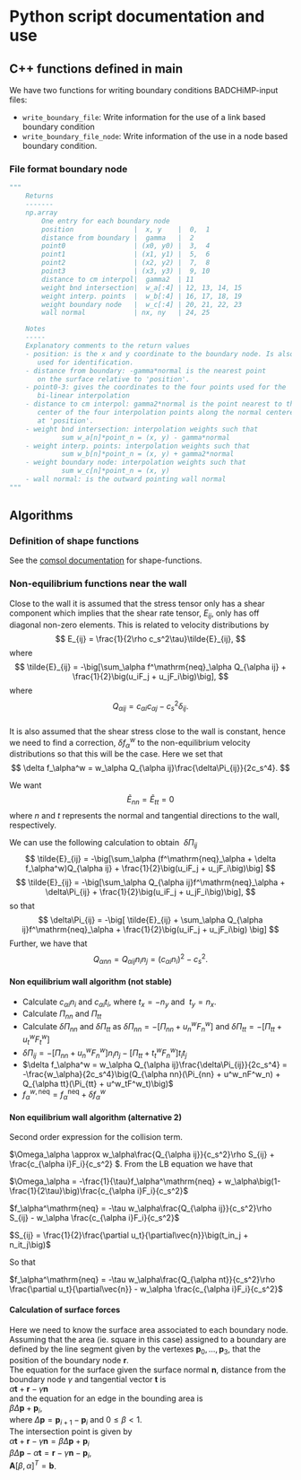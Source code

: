 # Python script documentation and use

## C++ functions defined in main
We have two functions for writing boundary conditions BADCHiMP-input files:  
- ```write_boundary_file```: Write information for the use of a link based boundary condition
- ```write_boundary_file_node```: Write information of the use in a node based boundary condition.

### File format boundary node
```python
"""
    Returns
    -------
    np.array
        One entry for each boundary node
        position               |  x, y    |  0,  1
        distance from boundary |  gamma   |  2
        point0                 | (x0, y0) |  3,  4
        point1                 | (x1, y1) |  5,  6
        point2                 | (x2, y2) |  7,  8
        point3                 | (x3, y3) |  9, 10
        distance to cm interpol|  gamma2  | 11
        weight bnd intersection|  w_a[:4] | 12, 13, 14, 15
        weight interp. points  |  w_b[:4] | 16, 17, 18, 19
        weight boundary node   |  w_c[:4] | 20, 21, 22, 23
        wall normal            | nx, ny   | 24, 25

    Notes
    -----
    Explanatory comments to the return values
    - position: is the x and y coordinate to the boundary node. Is also
       used for identification.
    - distance from boundary: -gamma*normal is the nearest point
       on the surface relative to 'position'.
    - point0-3: gives the coordinates to the four points used for the 
       bi-linear interpolation
    - distance to cm interpol: gamma2*normal is the point nearest to the
       center of the four interpolation points along the normal centered 
       at 'position'.
    - weight bnd intersection: interpolation weights such that
             sum w_a[n]*point_n = (x, y) - gamma*normal
    - weight interp. points: interpolation weights such that
             sum w_b[n]*point_n = (x, y) + gamma2*normal
    - weight boundary node: interpolation weights such that
             sum w_c[n]*point_n = (x, y)
    - wall normal: is the outward pointing wall normal 
"""
``` 

## Algorithms

### Definition of shape functions 
See the [comsol documentation](https://doc.comsol.com/5.3/doc/com.comsol.help.comsol/comsol_api_xmesh.40.4.html) for shape-functions.

### Non-equilibrium functions near the wall  
Close to the wall it is assumed that the stress tensor only has a shear component which implies that the shear rate tensor, $E_{ij}$, only has off diagonal non-zero elements. 
This is related to velocity distributions by
$$ E_{ij} = \frac{1}{2\rho c_s^2\tau}\tilde{E}_{ij}, $$
where
$$ \tilde{E}_{ij} = -\big[\sum_\alpha f^\mathrm{neq}_\alpha Q_{\alpha ij} + \frac{1}{2}\big(u_iF_j + u_jF_i\big)\big], $$
where
$$Q_{\alpha ij} = c_{\alpha i}c_{\alpha j} - c_s^2\delta_{ij}.$$  
It is also assumed that the shear stress close to the wall is constant, hence we need to find a correction, $\delta f_\alpha^w$ to the non-equilibrium velocity distributions so that this will be the case. 
Here we set that
$$  \delta f_\alpha^w = w_\alpha Q_{\alpha ij}\frac{\delta\Pi_{ij}}{2c_s^4}. $$  

We want
$$\tilde{E}_{nn} = \tilde{E}_{tt} = 0 $$
where $n$ and $t$ represents the normal and tangential directions to the wall, respectively.  

We can use the following calculation to obtain  $\delta\Pi_{ij}$
$$ \tilde{E}_{ij} =  -\big[\sum_\alpha (f^\mathrm{neq}_\alpha +  \delta f_\alpha^w)Q_{\alpha ij} + \frac{1}{2}\big(u_iF_j + u_jF_i\big)\big] $$
$$ \tilde{E}_{ij} =  -\big[\sum_\alpha Q_{\alpha ij}f^\mathrm{neq}_\alpha +  \delta\Pi_{ij} + \frac{1}{2}\big(u_iF_j + u_jF_i\big)\big], $$
so that
$$ \delta\Pi_{ij} = -\big[ \tilde{E}_{ij} + \sum_\alpha Q_{\alpha ij}f^\mathrm{neq}_\alpha  + \frac{1}{2}\big(u_iF_j + u_jF_i\big) \big] $$
Further, we have that
$$ Q_{\alpha nn} = Q_{\alpha ij}n_in_j = (c_{\alpha i}n_i)^2 - c_s^2 .$$

#### Non equilibrium wall algorithm  (not stable)
- Calculate $c_{\alpha i}n_i$ and $c_{\alpha i}t_i$, where $t_x = -n_y$ and  $t_y = n_x$.  
- Calculate $\Pi_{nn}$ and $\Pi_{tt}$  
- Calculate $\delta\Pi_{nn}$ and $\delta\Pi_{tt}$ as $\delta\Pi_{nn} = -\big[ \Pi_{nn}  + u^w_nF^w_n\big]$ and $\delta\Pi_{tt} = -\big[ \Pi_{tt}  + u^w_tF^w_t\big]$  
- $\delta\Pi_{ij} = -\big[ \Pi_{nn}  + u^w_nF^w_n\big]n_in_j - \big[ \Pi_{tt}  + t^w_tF^w_n\big]t_it_j$
- $\delta f_\alpha^w = w_\alpha Q_{\alpha ij}\frac{\delta\Pi_{ij}}{2c_s^4} = -\frac{w_\alpha}{2c_s^4}\big(Q_{\alpha nn}(\Pi_{nn}  + u^w_nF^w_n) + Q_{\alpha tt}(\Pi_{tt}  + u^w_tF^w_t)\big)$ 
- $f_\alpha^{w,\mathrm{neq}} = f_\alpha^{\mathrm{neq}} + \delta f_\alpha^w$

####  Non equilibrium wall algorithm  (alternative 2)  
Second order expression for the collision term. 

$\Omega_\alpha \approx w_\alpha\frac{Q_{\alpha ij}}{c_s^2}\rho S_{ij} + \frac{c_{\alpha i}F_i}{c_s^2} $.
From the LB equation we have that 

$\Omega_\alpha = -\frac{1}{\tau}f_\alpha^\mathrm{neq} + w_\alpha\big(1- \frac{1}{2\tau}\big)\frac{c_{\alpha i}F_i}{c_s^2}$ 

$f_\alpha^\mathrm{neq} = -\tau w_\alpha\frac{Q_{\alpha ij}}{c_s^2}\rho S_{ij} - w_\alpha \frac{c_{\alpha i}F_i}{c_s^2}$ 

$S_{ij} = \frac{1}{2}\frac{\partial u_t}{\partial\vec{n}}\big(t_in_j + n_it_j\big)$ 

So that  

$f_\alpha^\mathrm{neq} = -\tau w_\alpha\frac{Q_{\alpha nt}}{c_s^2}\rho \frac{\partial u_t}{\partial\vec{n}} - w_\alpha \frac{c_{\alpha i}F_i}{c_s^2}$

#### Calculation of surface forces

Here we need to know the surface area associated to each boundary node. Assuming that the area (ie. square in this case) assigned to a boundary are defined by the line segment given by the vertexes $\mathbf{p}_0, ...,\mathbf{p}_3$, that the position of the boundary node $\mathbf{r}$.  
The equation for the surface given the surface normal $\mathbf{n}$, distance from the boundary node $\gamma$ and tangential vector $\mathbf{t}$ is  
$\alpha\mathbf{t} + \mathbf{r} - \gamma\mathbf{n}$  
and the equation for an edge in the bounding area is  
$\beta\Delta\mathbf{p} + \mathbf{p}_i$,  
where $\Delta\mathbf{p} = \mathbf{p}_{i+1}-\mathbf{p}_i$ and $0\le \beta < 1$.  
The intersection point is given by  
$\alpha\mathbf{t} + \mathbf{r} - \gamma\mathbf{n} = \beta\Delta\mathbf{p} + \mathbf{p}_i$  
$\beta\Delta\mathbf{p} -\alpha\mathbf{t} =  \mathbf{r} - \gamma\mathbf{n} - \mathbf{p}_i$,  
$\mathbf{A}[\beta, \alpha]^T = \mathbf{b}$. 
